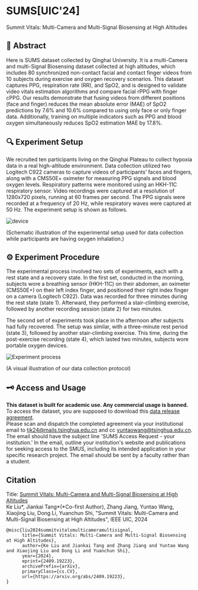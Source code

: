 # SUMS[UIC'24]
Summit Vitals: Multi-Camera and Multi-Signal Biosensing at High Altitudes

## 📖 Abstract
Here is SUMS dataset collected by Qinghai University. It is a multi-Camera and multi-Signal Biosensing dataset collected at high altitudes, which includes 80 synchronized non-contact facial and contact finger videos from 10 subjects during exercise and oxygen recovery scenarios. This dataset captures PPG, respiration rate (RR), and SpO2, and is designed to validate video vitals estimation algorithms and compare facial rPPG with finger cPPG. Our results demonstrate that fusing videos from different positions (face and finger) reduces the mean absolute error (MAE) of SpO2 predictions by 7.6% and 10.6% compared to using only face or only finger data. Additionally, training on multiple indicators such as PPG and blood oxygen simultaneously reduces SpO2 estimation MAE by 17.8%.

## 🔍 Experiment Setup
We recruited ten participants living on the Qinghai Plateau to collect hypoxia data in a real high-altitude environment. Data collection utilized two Logitech C922 cameras to capture videos of participants’ faces and fingers, along with a CMS50E+ oximeter for measuring PPG signals and blood oxygen levels. Respiratory patterns were monitored using an HKH-11C respiratory sensor. Video recordings were captured at a resolution of 1280x720 pixels, running at 60 frames per second. The PPG signals were recorded at a frequency of 20 Hz, while respiratory waves were captured at 50 Hz. The experiment setup is shown as follows.

![device](https://github.com/user-attachments/assets/061bf60a-a9a3-498e-9f26-cf21e460b5b1)

(Schematic illustration of the experimental setup used for data collection while participants are having oxygen inhalation.)

## ⚙️ Experiment Procedure
The experimental process involved two sets of experiments, each with a rest state and a recovery state. In the first set, conducted in the morning, subjects wore a breathing sensor (HKH-11C) on their abdomen, an oximeter (CMS50E+) on their left index finger, and positioned their right index finger on a camera (Logitech C922). Data was recorded for three minutes during the rest state (state 1). Afterward, they performed a stair-climbing exercise, followed by another recording session (state 2) for two minutes.

The second set of experiments took place in the afternoon after subjects had fully recovered. The setup was similar, with a three-minute rest period (state 3), followed by another stair-climbing exercise. This time, during the post-exercise recording (state 4), which lasted two minutes, subjects wore portable oxygen devices.

![Experiment process](https://github.com/user-attachments/assets/bc32a475-d392-4734-8784-f101b0536976)

(A visual illustration of our data collection protocol)

## 🗝️ Access and Usage
**This dataset is built for academic use. Any commercial usage is banned.**   
To access the dataset, you are supposed to download this [data release agreement](https://github.com/thuhci/SUMS/main/SUMS_Release_Agreement.pdf).  
Please scan and dispatch the completed agreement via your institutional email to <tjk24@mails.tsinghua.edu.cn> and cc <yuntaowang@tsinghua.edu.cn>. The email should have the subject line 'SUMS Access Request -  your institution.' In the email,  outline your institution's website and publications for seeking access to the SMUS, including its intended application in your specific research project. The email should be sent by a faculty rather than a student.   

## Citation  
Title: [Summit Vitals: Multi-Camera and Multi-Signal Biosensing at High Altitudes](https://arxiv.org/abs/2409.19223)  
Ke Liu*, Jiankai Tang*(*Co-first Author), Zhang Jiang, Yuntao Wang, Xiaojing Liu, Dong Li, Yuanchun Shi, "Summit Vitals: Multi-Camera and Multi-Signal Biosensing at High Altitudes", IEEE UIC, 2024  
```
@misc{liu2024summitvitalsmulticameramultisignal,
      title={Summit Vitals: Multi-Camera and Multi-Signal Biosensing at High Altitudes}, 
      author={Ke Liu and Jiankai Tang and Zhang Jiang and Yuntao Wang and Xiaojing Liu and Dong Li and Yuanchun Shi},
      year={2024},
      eprint={2409.19223},
      archivePrefix={arXiv},
      primaryClass={cs.CV},
      url={https://arxiv.org/abs/2409.19223}, 
}
```
